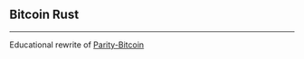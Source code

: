 ## Bitcoin Rust
---
Educational rewrite of [Parity-Bitcoin](https://github.com/paritytech/parity-bitcoin)

